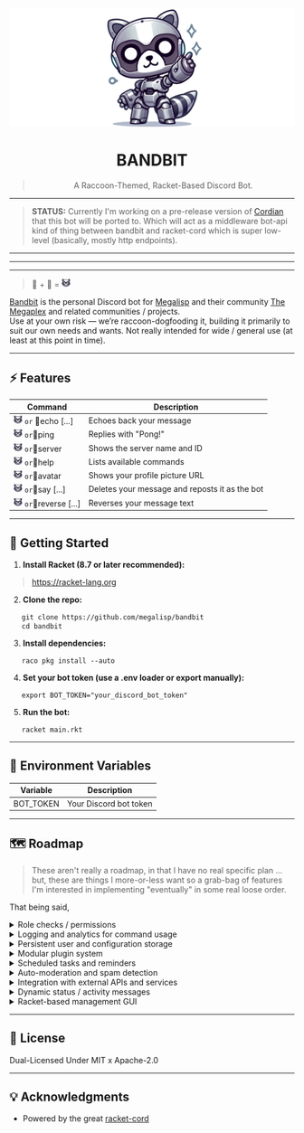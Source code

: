 <p align="center">
  <img src="_res/banner.png" alt="BANDBIT Banner">
</p>

<h1 align="center">BANDBIT</h1>

<blockquote>
  <p align="center">A Raccoon-Themed, Racket-Based Discord Bot.</p>
</blockquote>



---

> **STATUS:**
Currently I'm working on a pre-release version of [Cordian](https://github.com/megalisp/cordian) that this bot will be ported to. Which will act as a middleware bot-api kind of thing between bandbit and racket-cord which is super low-level (basically, mostly http endpoints).
---

---

---

> 🤖 + 🦝 = <img src="_res/emoji.png" width=16>

[Bandbit](https://megalisp.github.io/bandbit) is the personal Discord bot for [Megalisp](https://github.com/megalisp) and their community [The Megaplex]() and related communities / projects.  
Use at your own risk — we’re raccoon-dogfooding it, building it primarily to suit our own needs and wants.
 Not really intended for wide / general use (at least at this point in time).


---

## ⚡ Features

Command         | Description
----------------|------------------------------------------
<img src="_res/emoji.png" width=16> `or` 🦝echo [...]     | Echoes back your message
<img src="_res/emoji.png" width=16> `or`🦝ping           | Replies with "Pong!"
<img src="_res/emoji.png" width=16> `or`🦝server         | Shows the server name and ID
<img src="_res/emoji.png" width=16> `or`🦝help           | Lists available commands
<img src="_res/emoji.png" width=16> `or`🦝avatar         | Shows your profile picture URL
<img src="_res/emoji.png" width=16> `or`🦝say [...]      | Deletes your message and reposts it as the bot
<img src="_res/emoji.png" width=16> `or`🦝reverse [...]  | Reverses your message text

---

## 🦾 Getting Started

1.  **Install Racket (8.7 or later recommended):**

>   https://racket-lang.org

2. **Clone the repo:**
```
   git clone https://github.com/megalisp/bandbit
   cd bandbit
```

3. **Install dependencies:**
```
   raco pkg install --auto
```

4. **Set your bot token (use a .env loader or export manually):**
```
   export BOT_TOKEN="your_discord_bot_token"
```

5. **Run the bot:**
```
   racket main.rkt
```

---

## 🔧 Environment Variables

Variable    | Description
------------|--------------------------
BOT_TOKEN   | Your Discord bot token

---

## 🗺️ Roadmap
> These aren't really a roadmap, in that I have no real specific plan ... but, these are things I more-or-less want so a grab-bag of features I'm interested in implementing "eventually" in some real loose order.

That being said,

<details>
<summary>Role checks / permissions</summary>
<p>
Start by implementing user role validation to restrict command usage based on Discord roles. This provides essential control for admin-level and sensitive features.
</p>
</details>

<details>
<summary>Logging and analytics for command usage</summary>
<p>
Track command usage and errors. This helps with debugging, feature planning, and understanding how the bot is used across servers.
</p>
</details>

<details>
<summary>Persistent user and configuration storage</summary>
<p>
Store server-wide settings and state persistently across bot restarts using files or a database backend. Enables features like saved roles or command preferences.
</p>
</details>

<details>
<summary>Modular plugin system</summary>
<p>
Refactor commands into independent modules. This allows hot-reloading, optional features, and cleaner long-term architecture.
</p>
</details>

<details>
<summary>Scheduled tasks and reminders</summary>
<p>
Allow users to schedule timed events and reminders within the server, like daily pings, countdowns, or temporary role applications.
</p>
</details>

<details>
<summary>Auto-moderation and spam detection</summary>
<p>
Add basic automatic moderation features such as anti-spam filters, banned word detection, or mass ping throttling.
</p>
</details>

<details>
<summary>Integration with external APIs and services</summary>
<p>
Extend bot features by connecting to outside services like weather, feeds, or custom APIs. Great for pulling in dynamic or community-specific data.
</p>
</details>

<details>
<summary>Dynamic status / activity messages</summary>
<p>
Enable the bot to cycle through various statuses (e.g., help prompt, server stats, funny messages) to keep presence engaging and informative.
</p>
</details>

<details>
<summary>Racket-based management GUI</summary>
<p>
Build a local GUI using Racket’s GUI toolkit to manage the bot’s configuration, view logs, test commands, and monitor runtime state.
</p>
</details>



---

## 📜 License

Dual-Licensed Under MIT x Apache-2.0

---

## 💡 Acknowledgments

- Powered by the great [racket-cord](https://docs.racket-lang.org/racket-cord/index.html)
